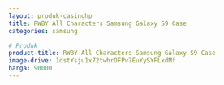 ```yaml
---
layout: produk-casinghp
title: RWBY All Characters Samsung Galaxy S9 Case
categories: samsung

# Produk
product-title: RWBY All Characters Samsung Galaxy S9 Case
image-drive: 1dstYsju1x72twhrOFPv7EuYySYFLxdMf
harga: 90000
---
```

